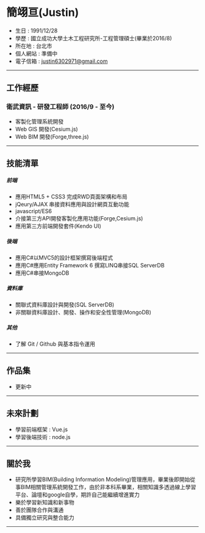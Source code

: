 # 簡翊亘(Justin)

+ 生日 : 1991/12/28
+ 學歷 : 國立成功大學土木工程研究所-工程管理碩士(畢業於2016/8)
+ 所在地 : 台北市
+ 個人網站 : 準備中
+ 電子信箱 : justin6302971@gmail.com
* * *
## 工作經歷

### 衛武資訊 - 研發工程師 (2016/9 - 至今)
+ 客製化管理系統開發
+ Web GIS 開發(Cesium.js)
+ Web BIM 開發(Forge,three.js)
* * *

## 技能清單

##### 前端
+ 應用HTML5 + CSS3 完成RWD頁面架構和布局
+ jQeury/AJAX 串接資料應用與設計網頁互動功能
+ javascript/ES6
+ 介接第三方API開發客製化應用功能(Forge,Cesium.js)
+ 應用第三方前端開發套件(Kendo UI)

##### 後端
+ 應用C#以MVC5的設計框架撰寫後端程式
+ 應用C#應用Entity Framework 6 撰寫LINQ串接SQL ServerDB
+ 應用C#串接MongoDB


##### 資料庫
+ 關聯式資料庫設計與開發(SQL ServerDB)
+ 非關聯資料庫設計、開發、操作和安全性管理(MongoDB)

##### 其他
+ 了解 Git / Github 與基本指令運用

* * *

## 作品集

+ 更新中

* * *

## 未來計劃
+ 學習前端框架 : Vue.js
+ 學習後端技術 : node.js
* * *

## 關於我
+ 研究所學習BIM(Building Information Modeling)管理應用，畢業後即開始從事BIM相關管理系統開發工作，由於非本科系畢業，相關知識多透過線上學習平台、論壇和google自學，期許自己能繼續增進實力
+ 樂於學習新知識和新事物
+ 善於團隊合作與溝通
+ 具備獨立研究與整合能力



* * *